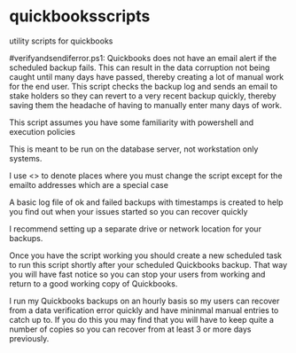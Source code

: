 # quickbooksscripts
utility scripts for quickbooks

#verifyandsendiferror.ps1:
Quickbooks does not have an email alert if the scheduled backup fails.  This can result in the data corruption not being caught until many days have passed, thereby creating a lot of manual work for the end user.  This script checks the backup log and sends an email to stake holders so they can revert to a very recent backup quickly, thereby saving them the headache of having to manually enter many days of work.

This script assumes you have some familiarity with powershell and execution policies

This is meant to be run on the database server, not workstation only systems.

I use <> to denote places where you must change the script except for the emailto addresses which are
a special case

A basic log file of ok and failed backups with timestamps is created to help you find out when your issues
started so you can recover quickly

I recommend setting up a separate drive or network location for your backups.

Once you have the script working you should create a new scheduled task to run this script shortly after your
scheduled Quickbooks backup.  That way you will have fast notice so you can stop your users from working and return to a good working copy of Quickbooks. 

I run my Quickbooks backups on an hourly basis so my users can recover from a data verification error quickly and have mininmal manual entries to catch up to.
If you do this you may find that you will have to keep quite a number of copies so you can recover from at least 3 or more days previously.


